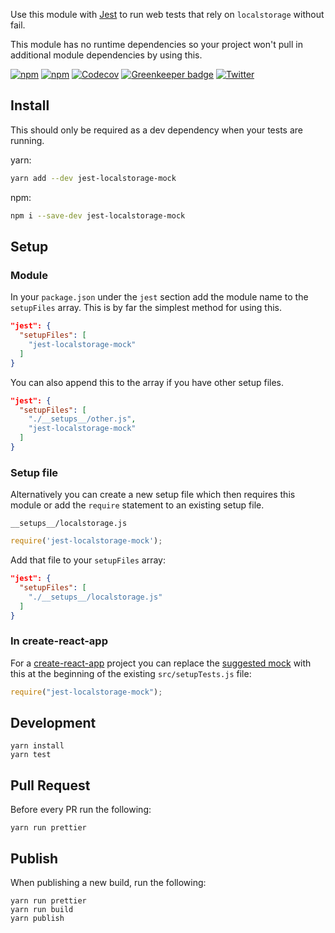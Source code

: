 
Use this module with [Jest](https://facebook.github.io/jest/) to run web tests that rely on `localstorage` without fail.

This module has no runtime dependencies so your project won't pull in additional module dependencies by using this.

[![npm](https://img.shields.io/npm/v/jest-localstorage-mock.svg)](https://www.npmjs.com/package/jest-localstorage-mock) [![npm](https://img.shields.io/npm/l/jest-localstorage-mock.svg)](https://github.com/clarkbw/jest-localstorage-mock/blob/master/LICENSE) [![Codecov](https://img.shields.io/codecov/c/github/clarkbw/jest-localstorage-mock.svg)](https://codecov.io/gh/clarkbw/jest-localstorage-mock) [![Greenkeeper badge](https://badges.greenkeeper.io/clarkbw/jest-localstorage-mock.svg)](https://greenkeeper.io/) [![Twitter](https://img.shields.io/twitter/url/https/github.com/clarkbw/jest-localstorage-mock.svg?style=social)](https://twitter.com/intent/tweet?text=Wow:&url=%5Bobject%20Object%5D)

## Install

This should only be required as a dev dependency when your tests are running.

yarn:

```bash
yarn add --dev jest-localstorage-mock
```

npm:

```bash
npm i --save-dev jest-localstorage-mock
```

## Setup

### Module

In your `package.json` under the `jest` section add the module name to the `setupFiles` array. This is by far the simplest method for using this.

```json
"jest": {
  "setupFiles": [
    "jest-localstorage-mock"
  ]
}
```

You can also append this to the array if you have other setup files.

```json
"jest": {
  "setupFiles": [
    "./__setups__/other.js",
    "jest-localstorage-mock"
  ]
}
```

### Setup file

Alternatively you can create a new setup file which then requires this module or add the `require` statement to an existing setup file.

`__setups__/localstorage.js`
```js
require('jest-localstorage-mock');
```

Add that file to your `setupFiles` array:

```json
"jest": {
  "setupFiles": [
    "./__setups__/localstorage.js"
  ]
}
```

### In create-react-app

For a [create-react-app](https://github.com/facebookincubator/create-react-app) project you can replace the [suggested mock](https://github.com/facebookincubator/create-react-app/tree/master/packages/react-scripts/template#srcsetuptestsjs) with this at the beginning of the existing `src/setupTests.js` file:

```js
require("jest-localstorage-mock");
```

## Development

```
yarn install
yarn test
```

## Pull Request

Before every PR run the following:

```
yarn run prettier
```

## Publish

When publishing a new build, run the following:

```
yarn run prettier
yarn run build
yarn publish
```
